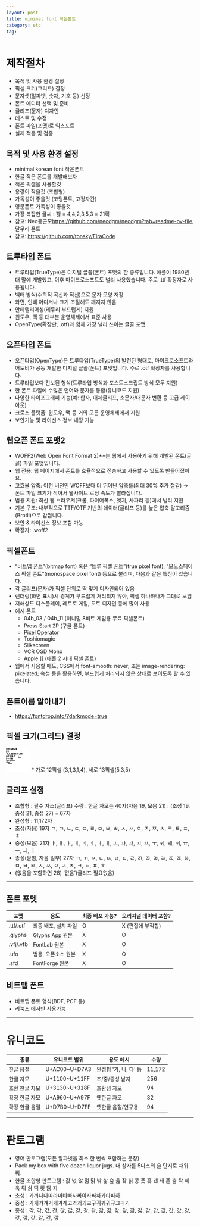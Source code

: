 ```yaml
---
layout: post
title: minimal font 작은폰트
category: etc
tag:
---
```


# 제작절차
* 목적 및 사용 환경 설정
* 픽셀 크기(그리드) 결정
* 문자셋(알파벳, 숫자, 기호 등) 선정
* 폰트 에디터 선택 및 준비
* 글리프(문자) 디자인
* 테스트 및 수정
* 폰트 파일(포맷)로 익스포트
* 실제 적용 및 검증

## 목적 및 사용 환경 설정
* minimal korean font 작은폰트
* 한글 작은 폰트를 개발해보자
* 적은 픽셀을 사용할것
* 용량이 작을것 (조합형)
* 가독성이 좋을것 (코딩폰트, 고정자간)
* 영문폰트 가독성이 좋을것
* 가장 복잡한 글씨 : 뾇 = 4,4,2,3,5,3 = 21획
* 참고: Neo둥근모<https://github.com/neodgm/neodgm?tab=readme-ov-file>, 달무리 폰트
* 참고: <https://github.com/tonsky/FiraCode>

## 트루타입 폰트
* 트루타입(TrueType)은 디지털 글꼴(폰트) 포맷의 한 종류입니다. 애플이 1980년대 말에 개발했고, 이후 마이크로소프트도 널리 사용했습니다. 주로 .ttf 확장자로 사용됩니다.
* 벡터 방식(수학적 곡선과 직선)으로 문자 모양 저장
* 화면, 인쇄 어디서나 크기 조절해도 깨지지 않음
* 안티앨리어싱(테두리 부드럽게) 지원
* 윈도우, 맥 등 대부분 운영체제에서 표준 사용
* OpenType(확장판, .otf)과 함께 가장 널리 쓰이는 글꼴 포맷
  
## 오픈타입 폰트
* 오픈타입(OpenType)은 트루타입(TrueType)의 발전된 형태로, 마이크로소프트와 어도비가 공동 개발한 디지털 글꼴(폰트) 포맷입니다. 주로 .otf 확장자를 사용합니다.
* 트루타입보다 진보된 형식(트루타입 방식과 포스트스크립트 방식 모두 지원)
* 한 폰트 파일에 수많은 언어와 문자를 통합(유니코드 지원)
* 다양한 타이포그래피 기능(예: 합자, 대체글리프, 소문자/대문자 변환 등 고급 레이아웃)
* 크로스 플랫폼: 윈도우, 맥 등 거의 모든 운영체제에서 지원
* 보안기능 및 라이선스 정보 내장 가능

## 웹오픈 폰트 포맷2
* WOFF2(Web Open Font Format 2)**는 웹에서 사용하기 위해 개발된 폰트(글꼴) 파일 포맷입니다.
* 웹 전용: 웹 페이지에서 폰트를 효율적으로 전송하고 사용할 수 있도록 만들어졌어요.
* 고효율 압축: 이전 버전인 WOFF보다 더 뛰어난 압축률(최대 30% 추가 절감) → 폰트 파일 크기가 작아서 웹사이트 로딩 속도가 빨라집니다.
* 범용 지원: 최신 웹 브라우저(크롬, 파이어폭스, 엣지, 사파리 등)에서 널리 지원
* 기본 구조: 내부적으로 TTF/OTF 기반의 데이터(글리프 등)를 높은 압축 알고리즘(Brotli)으로 감쌉니다.
* 보안 & 라이선스 정보 포함 가능
* 확장자: .woff2

## 픽셀폰트
* “비트맵 폰트”(bitmap font) 혹은 “트루 픽셀 폰트”(true pixel font), “모노스페이스 픽셀 폰트”(monospace pixel font) 등으로 불리며, 다음과 같은 특징이 있습니다.
* 각 글리프(문자)가 픽셀 단위로 딱 맞게 디자인되어 있음
* 렌더링(화면 표시)시 경계가 부드럽게 처리되지 않아, 픽셀 하나하나가 그대로 보임
* 저해상도 디스플레이, 레트로 게임, 도트 디자인 등에 많이 사용
* 예시 폰트
  * 04b_03 / 04b_11 (미니멀 8비트 게임용 무료 픽셀폰트)
  * Press Start 2P (구글 폰트)
  * Pixel Operator
  * Toshiomagic
  * Silkscreen
  * VCR OSD Mono
  * Apple ][ (애플 2 시대 픽셀 폰트)
* 웹에서 사용할 때도, CSS에서 font-smooth: never; 또는 image-rendering: pixelated; 속성 등을 활용하면, 부드럽게 처리되지 않은 상태로 보이도록 할 수 있습니다.

## 폰트이름 알아내기
* <https://fontdrop.info/?darkmode=true>
  
## 픽셀 크기(그리드) 결정
<img src="/jpg/minimal_font.png">
* 가로 12픽셀 (3,1,3,1,4), 세로 13픽셀(5,3,5)

## 글리프 설정
* 조합형 : 필수 자소(글리프) 수량 : 한글 자모는 40자(자음 19, 모음 21) : (초성 19, 중성 21, 종성 27) = 67자
* 완성형 : 11,172자
* 초성(자음) 19자 ㄱ, ㄲ, ㄴ, ㄷ, ㄸ, ㄹ, ㅁ, ㅂ, ㅃ, ㅅ, ㅆ, ㅇ, ㅈ, ㅉ, ㅊ, ㅋ, ㅌ, ㅍ, ㅎ
* 중성(모음) 21자 ㅏ, ㅐ, ㅑ, ㅒ, ㅓ, ㅔ, ㅕ, ㅖ, ㅗ, ㅘ, ㅙ, ㅚ, ㅛ, ㅜ, ㅝ, ㅞ, ㅟ, ㅠ, ㅡ, ㅢ, ㅣ
* 종성(받침, 자음 일부) 27자 ㄱ, ㄲ, ㄳ, ㄴ, ㄵ, ㄶ, ㄷ, ㄹ, ㄺ, ㄻ, ㄼ, ㄽ, ㄾ, ㄿ, ㅀ, ㅁ, ㅂ, ㅄ, ㅅ, ㅆ, ㅇ, ㅈ, ㅊ, ㅋ, ㅌ, ㅍ, ㅎ
* (없음을 포함하면 28) ‘없음’(글리프 필요없음)

----

## 폰트 포멧

| 포맷     | 용도                | 최종 배포 가능? | 오리지널 데이터 포함?    |
|----------|---------------------|----------------|-----------------------|
| .ttf/.otf | 최종 배포, 설치 파일  | O              | X (편집에 부적합)    |
| .glyphs  | Glyphs App 원본      | X              | O                   |
| .vfj/.vfb| FontLab 원본         | X              | O                   |
| .ufo     | 범용, 오픈소스 원본   | X              | O                   |
| .sfd     | FontForge 원본       | X              | O                   |

## 비트맵 폰트

* 비트맵 폰트 형식(BDF, PCF 등)
* 리눅스 에서만 사용가능

----

# 유니코드

| 종류            | 유니코드 범위   | 용도 예시             | 수량      |
|-----------------|----------------|-----------------------|-----------|
| 한글 음절       | U+AC00~U+D7A3  | 완성형 '가, 나, 다' 등 | 11,172    |
| 한글 자모       | U+1100~U+11FF  | 초/중/종성 낱자       | 256       |
| 호환 한글 자모  | U+3130~U+318F  | 호환성 자모           | 94        |
| 확장 한글 자모  | U+A960~U+A97F  | 옛한글 자모           | 32        |
| 확장 한글 음절  | U+D7B0~U+D7FF  | 옛한글 음절/연구용    | 94        |

----

# 판토그램
* 영어 판토그램(모든 알파벳을 최소 한 번씩 포함하는 문장)
* Pack my box with five dozen liquor jugs. 내 상자를 5다스의 술 단지로 채워줘.
* 한글 조합형 판토그램 : 값 넋 앉 젊 맑 밖 삶 숲 읊 잦 칡 콩 픗 흣 갠 돼 폰 춤 탁 혜 욱 퉈 삵 떡 휫 닭 죄
* 초성 : 가까나다따라마바빠사싸아자짜차카타파하
* 중성 : 가개갸걔거게겨계고과괘괴교구궈궤귀규그긔기
* 종성 : 각, 갂, 갃, 간, 갅, 갆, 갇, 갈, 갉, 갊, 갋, 갌, 갍, 갎, 갏, 감, 갑, 값, 갓, 갔, 강, 갖, 갛, 갗, 같, 갚, 갛